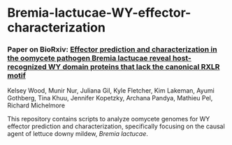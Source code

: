 # Bremia-lactucae-WY-effector-characterization

### Paper on BioRxiv: [Effector prediction and characterization in the oomycete pathogen Bremia lactucae reveal host-recognized WY domain proteins that lack the canonical RXLR motif](https://www.biorxiv.org/content/10.1101/679787v2.supplementary-material)

Kelsey Wood, Munir Nur, Juliana Gil, Kyle Fletcher, Kim Lakeman, Ayumi Gothberg, Tina Khuu, Jennifer Kopetzky, Archana Pandya, Mathieu Pel, Richard Michelmore


This repository contains scripts to analyze oomycete genomes for WY effector prediction and characterization, specifically focusing on the causal agent of lettuce downy mildew, *Bremia lactucae*.
